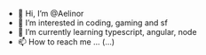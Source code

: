 - 👋 Hi, I’m @Aelinor
- 👀 I’m interested in coding, gaming and sf
- 🌱 I’m currently learning typescript, angular, node
- 📫 How to reach me ... (...)
